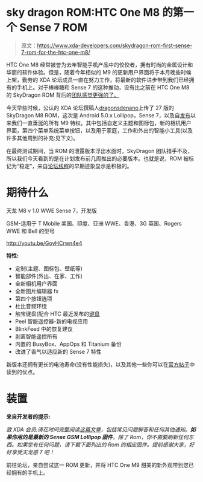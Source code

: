 # sky dragon ROM:HTC One M8 的第一个 Sense 7 ROM

> 原文：<https://www.xda-developers.com/skydragon-rom-first-sense-7-rom-for-the-htc-one-m8/>

HTC One M8 经常被誉为去年智能手机产品中的佼佼者，拥有时尚的金属设计和华丽的软件体验。但是，随着今年相似的 M9 的更新用户界面将于本月晚些时候上架，勤劳的 XDA 论坛成员一直在努力工作，将最新的软件进步带到我们已经拥有的手机上。对于棒棒糖和 Sense 7 的这种推动，没有比之前在 HTC One M8 的 SkyDragon ROM 背后的[团队感觉更强的了。](http://www.xda-developers.com/one-m8-lollipop-blackberry-ceo-net-neutrality-xda-tv/ "One M8 Lollipop, Blackberry CEO Net Neutrality – XDA TV")

今天早些时候，公认的 XDA 论坛撰稿人[dragonsdenano](http://forum.xda-developers.com/member.php?u=3558534 "Dragonesdenano Member Profile - XDA Forums")上传了 27 版的 SkyDragon M8 ROM，这次是 Android 5.0.x Lollipop，Sense 7，以及自[发布](http://www.xda-developers.com/htc-one-m9-spec-sheet/ "HTC One M9 Spec Sheet")以来我们一直垂涎的所有 M9 特权。其中包括自定义主题和图标包，新的相机用户界面，第四个菜单系统菜单按钮，以及用于家庭，工作和外出的智能小工具(以及许多其他周到的补充:见下文)。

在最终测试期间，当 ROM 的泄露版本浮出水面时，SkyDragon 团队措手不及，所以我们今天看到的是在计划发布前几周推出的必要版本。也就是说，ROM 被标记为“稳定”，来自[论坛线程](http://forum.xda-developers.com/htc-one-m8/development/rom-sd-1-sense7-port-sdkernel-sdhub-hk-t3050324 "[ROM][9-3]SD v 1 |Sense7 Port | SDkernel | SDHub | HK | Wifi Calling | Best Battery - XDA Forums")的早期迹象显示是积极的。

# 期待什么

天龙 M8 v 1.0 WWE Sense 7，开发版

GSM-适用于 T Mobile 美国、印度、亚洲 WWE、香港、3G 英国、Rogers WWE 和 Bell 的型号

http://youtu.be/GovHCrwn4e4

**特性:**

*   定制(主题、图标包、壁纸等)
*   智能部件(外出、在家、工作)
*   全新相机用户界面
*   全新图片编辑器 fx
*   第四个按钮选项
*   杜比音频环绕
*   触宝键盘(配合 HTC 最近发布的[键盘](http://www.xda-developers.com/htc-to-replace-swype-with-touchpal/ "HTC to Replace Swype with TouchPal")
*   Peel 智能遥控器-新的电视应用
*   BlinkFeed 中的恢复建议
*   剥离智能遥控所有
*   内置的 BusyBox、AppOps 和 Titanium 备份
*   改进了香气以适应新的 Sense 7 特性

新版本还拥有更长的电池寿命(没有性能损失)，以及其他一些你可以在[官方帖子](http://forum.xda-developers.com/htc-one-m8/development/rom-sd-1-sense7-port-sdkernel-sdhub-hk-t3050324 "[ROM][9-3]SD v 1 |Sense7 Port | SDkernel | SDHub | HK | Wifi Calling | Best Battery - XDA Forums")中读到的优点。

# 装置

**来自开发者的提示:**

*致 XDA 会员:请花时间完整阅读[这篇文章](http://forum.xda-developers.com/htc-one-m8/development/rom-sd-1-sense7-port-sdkernel-sdhub-hk-t3050324 "SkyDragon M8 - XDA Forums")，包括常见问题解答和任何其他通知。**如果你用的是最新的 Sense GSM Lollipop 固件**，除了 Rom，你不需要刷新任何东西。如果您有任何问题，请下载下面列出的 Rom 的相应固件。提前感谢大家，好好享受天龙感 7 吧！*

前往论坛，亲自尝试这一 ROM 更新，并将 HTC One M9 甜美的新外观带到您已经拥有的手机上。